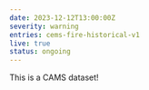 ```yaml
---
date: 2023-12-12T13:00:00Z
severity: warning
entries: cems-fire-historical-v1
live: true
status: ongoing
---
```

 
This is a CAMS dataset!

